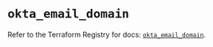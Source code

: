 # `okta_email_domain`

Refer to the Terraform Registry for docs: [`okta_email_domain`](https://registry.terraform.io/providers/okta/okta/4.7.0/docs/resources/email_domain).
